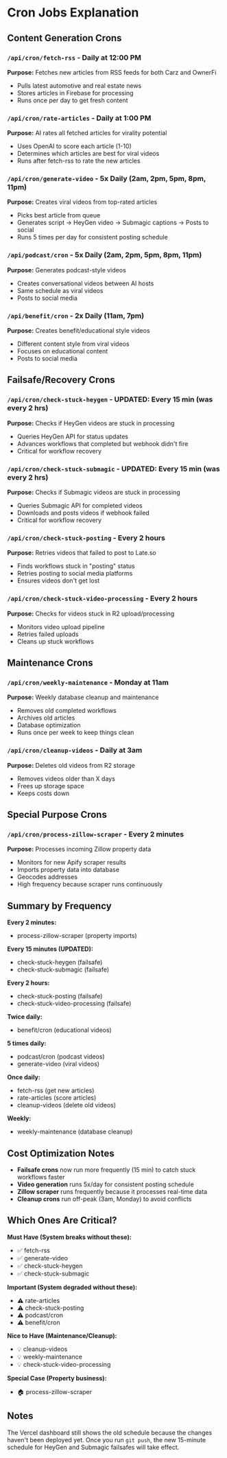 # Cron Jobs Explanation

## Content Generation Crons

### `/api/cron/fetch-rss` - Daily at 12:00 PM
**Purpose:** Fetches new articles from RSS feeds for both Carz and OwnerFi
- Pulls latest automotive and real estate news
- Stores articles in Firebase for processing
- Runs once per day to get fresh content

### `/api/cron/rate-articles` - Daily at 1:00 PM
**Purpose:** AI rates all fetched articles for virality potential
- Uses OpenAI to score each article (1-10)
- Determines which articles are best for viral videos
- Runs after fetch-rss to rate the new articles

### `/api/cron/generate-video` - 5x Daily (2am, 2pm, 5pm, 8pm, 11pm)
**Purpose:** Creates viral videos from top-rated articles
- Picks best article from queue
- Generates script → HeyGen video → Submagic captions → Posts to social
- Runs 5 times per day for consistent posting schedule

### `/api/podcast/cron` - 5x Daily (2am, 2pm, 5pm, 8pm, 11pm)
**Purpose:** Generates podcast-style videos
- Creates conversational videos between AI hosts
- Same schedule as viral videos
- Posts to social media

### `/api/benefit/cron` - 2x Daily (11am, 7pm)
**Purpose:** Creates benefit/educational style videos
- Different content style from viral videos
- Focuses on educational content
- Posts to social media

## Failsafe/Recovery Crons

### `/api/cron/check-stuck-heygen` - **UPDATED: Every 15 min** (was every 2 hrs)
**Purpose:** Checks if HeyGen videos are stuck in processing
- Queries HeyGen API for status updates
- Advances workflows that completed but webhook didn't fire
- Critical for workflow recovery

### `/api/cron/check-stuck-submagic` - **UPDATED: Every 15 min** (was every 2 hrs)
**Purpose:** Checks if Submagic videos are stuck in processing
- Queries Submagic API for completed videos
- Downloads and posts videos if webhook failed
- Critical for workflow recovery

### `/api/cron/check-stuck-posting` - Every 2 hours
**Purpose:** Retries videos that failed to post to Late.so
- Finds workflows stuck in "posting" status
- Retries posting to social media platforms
- Ensures videos don't get lost

### `/api/cron/check-stuck-video-processing` - Every 2 hours
**Purpose:** Checks for videos stuck in R2 upload/processing
- Monitors video upload pipeline
- Retries failed uploads
- Cleans up stuck workflows

## Maintenance Crons

### `/api/cron/weekly-maintenance` - Monday at 11am
**Purpose:** Weekly database cleanup and maintenance
- Removes old completed workflows
- Archives old articles
- Database optimization
- Runs once per week to keep things clean

### `/api/cron/cleanup-videos` - Daily at 3am
**Purpose:** Deletes old videos from R2 storage
- Removes videos older than X days
- Frees up storage space
- Keeps costs down

## Special Purpose Crons

### `/api/cron/process-zillow-scraper` - Every 2 minutes
**Purpose:** Processes incoming Zillow property data
- Monitors for new Apify scraper results
- Imports property data into database
- Geocodes addresses
- High frequency because scraper runs continuously

## Summary by Frequency

**Every 2 minutes:**
- process-zillow-scraper (property imports)

**Every 15 minutes (UPDATED):**
- check-stuck-heygen (failsafe)
- check-stuck-submagic (failsafe)

**Every 2 hours:**
- check-stuck-posting (failsafe)
- check-stuck-video-processing (failsafe)

**Twice daily:**
- benefit/cron (educational videos)

**5 times daily:**
- podcast/cron (podcast videos)
- generate-video (viral videos)

**Once daily:**
- fetch-rss (get new articles)
- rate-articles (score articles)
- cleanup-videos (delete old videos)

**Weekly:**
- weekly-maintenance (database cleanup)

## Cost Optimization Notes

- **Failsafe crons** now run more frequently (15 min) to catch stuck workflows faster
- **Video generation** runs 5x/day for consistent posting schedule
- **Zillow scraper** runs frequently because it processes real-time data
- **Cleanup crons** run off-peak (3am, Monday) to avoid conflicts

## Which Ones Are Critical?

**Must Have (System breaks without these):**
- ✅ fetch-rss
- ✅ generate-video
- ✅ check-stuck-heygen
- ✅ check-stuck-submagic

**Important (System degraded without these):**
- ⚠️ rate-articles
- ⚠️ check-stuck-posting
- ⚠️ podcast/cron
- ⚠️ benefit/cron

**Nice to Have (Maintenance/Cleanup):**
- 💡 cleanup-videos
- 💡 weekly-maintenance
- 💡 check-stuck-video-processing

**Special Case (Property business):**
- 🏠 process-zillow-scraper

## Notes

The Vercel dashboard still shows the old schedule because the changes haven't been deployed yet. Once you run `git push`, the new 15-minute schedule for HeyGen and Submagic failsafes will take effect.
